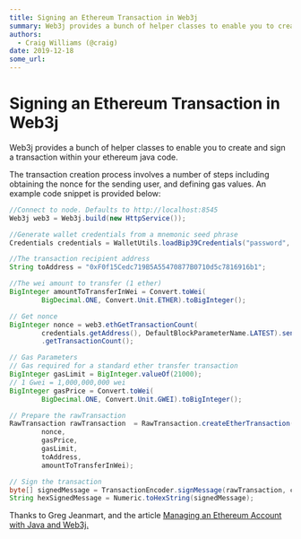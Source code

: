 ```yaml
---
title: Signing an Ethereum Transaction in Web3j
summary: Web3j provides a bunch of helper classes to enable you to create and sign a transaction within your ethereum java code. The transaction creation process involve
authors:
  - Craig Williams (@craig)
date: 2019-12-18
some_url: 
---
```


# Signing an Ethereum Transaction in Web3j


Web3j provides a bunch of helper classes to enable you to create and sign a transaction within your ethereum java code.  

The transaction creation process involves a number of steps including obtaining the nonce for the sending user, and defining gas values.  An example code snippet is provided below:

``` java
//Connect to node. Defaults to http://localhost:8545
Web3j web3 = Web3j.build(new HttpService());

//Generate wallet credentials from a mnemonic seed phrase
Credentials credentials = WalletUtils.loadBip39Credentials("password", "mnemonic");

//The transaction recipient address
String toAddress = "0xF0f15Cedc719B5A55470877B0710d5c7816916b1";

//The wei amount to transfer (1 ether)
BigInteger amountToTransferInWei = Convert.toWei(
        BigDecimal.ONE, Convert.Unit.ETHER).toBigInteger();

// Get nonce
BigInteger nonce = web3.ethGetTransactionCount(
        credentials.getAddress(), DefaultBlockParameterName.LATEST).send()
        .getTransactionCount();

// Gas Parameters
// Gas required for a standard ether transfer transaction
BigInteger gasLimit = BigInteger.valueOf(21000);
// 1 Gwei = 1,000,000,000 wei
BigInteger gasPrice = Convert.toWei(
        BigDecimal.ONE, Convert.Unit.GWEI).toBigInteger();

// Prepare the rawTransaction
RawTransaction rawTransaction  = RawTransaction.createEtherTransaction(
        nonce,
        gasPrice,
        gasLimit,
        toAddress,
        amountToTransferInWei);

// Sign the transaction
byte[] signedMessage = TransactionEncoder.signMessage(rawTransaction, credentials);
String hexSignedMessage = Numeric.toHexString(signedMessage);
```

Thanks to Greg Jeanmart, and the article [Managing an Ethereum Account with Java and Web3j.](https://kauri.io/manage-an-ethereum-account-with-java-and-web3j/925d923e12c543da9a0a3e617be963b4/a)